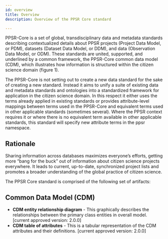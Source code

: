 ```yaml
---
id: overview
title: Overview
description: Overview of the PPSR Core standard

---
```

PPSR-Core is a set of global, transdisciplinary data and metadata standards describing contextualized details about PPSR projects (Project Data Model, or PDM), datasets (Dataset Data Model, or DDM), and data (Observation Data Model, or ODM). These standards are united, supported, and underlined by a common framework, the PPSR-Core common data model (CDM), which illustrates how information is structured within the citizen science domain (figure 1).

The PPSR-Core is not setting out to create a new data standard for the sake of creating a new standard. Instead it aims to unify a suite of existing data and metadata standards and ontologies into a standardized framework for application in the citizen science domain. In this respect it either uses the terms already applied in existing standards or provides attribute-level mappings between terms used in the PPSR-Core and equivalent terms used in other applicable standards (sometimes several). Where the PPSR context requires it or where there is no equivalent term available in other applicable standards, this standard will specify new attribute terms in the ppsr namespace.

## Rationale
Sharing information across databases maximizes everyone’s efforts, getting more “bang for the buck” out of information about citizen science projects everywhere. It leads to current, up-to-date, synchronized project lists and promotes a broader understanding of the global practice of citizen science.

The PPSR Core standard is comprised of the following set of artifacts:
## Common Data Model (CDM)
  - **CDM entity relationship diagram** - This graphically describes the relationships between the primary class entities in overall model. [current approved version: 2.0.0]
  - **CDM table of attributes** - This is a tabular representation of the CDM attributes and their definitions. [current approved version: 2.0.0]

